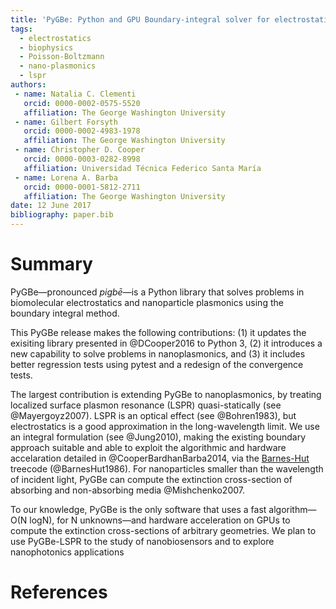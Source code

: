```yaml
---
title: 'PyGBe: Python and GPU Boundary-integral solver for electrostatics'
tags:
  - electrostatics
  - biophysics
  - Poisson-Boltzmann
  - nano-plasmonics
  - lspr
authors:
 - name: Natalia C. Clementi
   orcid: 0000-0002-0575-5520
   affiliation: The George Washington University
 - name: Gilbert Forsyth
   orcid: 0000-0002-4983-1978
   affiliation: The George Washington University
 - name: Christopher D. Cooper
   orcid: 0000-0003-0282-8998
   affiliation: Universidad Técnica Federico Santa María
 - name: Lorena A. Barba
   orcid: 0000-0001-5812-2711
   affiliation: The George Washington University
date: 12 June 2017
bibliography: paper.bib
---
```


# Summary

PyGBe—pronounced _pigbē_—is a Python library that solves problems in 
biomolecular electrostatics and nanoparticle plasmonics
using the boundary integral method.

This PyGBe release makes the following contributions:
(1) it updates the exisiting library presented in @DCooper2016 to Python 3,
(2) it introduces a new capability to solve problems in nanoplasmonics, and 
(3) it includes better regression tests using pytest and a redesign of the convergence tests.


The largest contribution is extending PyGBe to nanoplasmonics, 
by treating localized surface plasmon resonance (LSPR)
quasi-statically (see @Mayergoyz2007). LSPR is an optical
effect (see @Bohren1983), but electrostatics is a good approximation in the long-wavelength
limit. We use an integral formulation (see @Jung2010), making the existing boundary
approach suitable and able to exploit the algorithmic and hardware 
accelaration detailed in @CooperBardhanBarba2014, via the [Barnes-Hut](https://en.wikipedia.org/wiki/Barnes–Hut_simulation) treecode (@BarnesHut1986).
For nanoparticles smaller than the wavelength of incident light, PyGBe 
can compute the extinction cross-section of absorbing and non-absorbing media
@Mishchenko2007. 


To our knowledge, PyGBe is the only software that uses a fast algorithm—O(N logN),
for N unknowns—and hardware acceleration on GPUs to compute the extinction cross-sections 
of arbitrary geometries. We plan to use PyGBe-LSPR to the study of nanobiosensors and to explore
nanophotonics applications


# References

